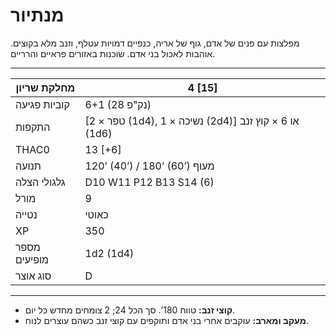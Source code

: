 # מנתיור

מפלצות עם פנים של אדם, גוף של אריה, כנפיים דמויות עטלף, וזנב מלא בקוצים. אוהבות לאכול בני אדם. שוכנות באזורים פראיים והרריים.

------

| מחלקת שריון     | 4 [15]                                                   |
| ---------------- | -------------------------------------------------------- |
| קוביות פגיעה    | 6+1 (28 נק"פ)                                            |
| התקפות          | [2 × טפר (1d4), 1 × נשיכה (2d4)] או 6 × קוץ זנב (1d6)   |
| THAC0            | 13 [+6]                                                  |
| תנועה           | 120’ (40’) / 180’ (60’) מעוף                              |
| גלגולי הצלה     | D10 W11 P12 B13 S14 (6)                                  |
| מורל            | 9                                                        |
| נטייה           | כאוטי                                                    |
| XP               | 350                                                      |
| מספר מופיעים    | 1d2 (1d4)                                                |
| סוג אוצר        | D                                                        |

------

- **קוצי זנב:** טווח 180’. סך הכל 24; 2 צומחים מחדש כל יום.
- **מעקב ומארב:** עוקבים אחרי בני אדם ותוקפים עם קוצי זנב כשהם עוצרים לנוח.